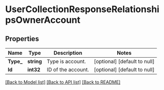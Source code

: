 # UserCollectionResponseRelationshipsOwnerAccount

## Properties
Name | Type | Description | Notes
------------ | ------------- | ------------- | -------------
**Type_** | **string** | Type is account. | [optional] [default to null]
**Id** | **int32** | ID of the account. | [optional] [default to null]

[[Back to Model list]](../README.md#documentation-for-models) [[Back to API list]](../README.md#documentation-for-api-endpoints) [[Back to README]](../README.md)

